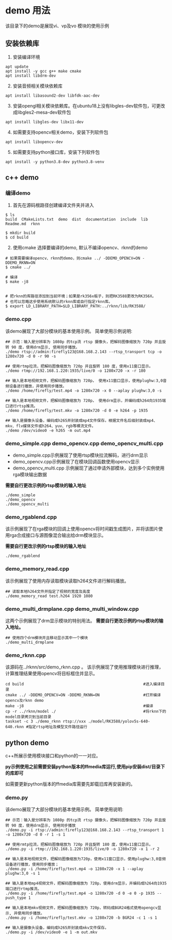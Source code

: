 # demo 用法
该目录下的demo是展现vi、vp及vo 模块的使用示例

## 安装依赖库
1. 安装编译环境

```
apt update
apt install -y gcc g++ make cmake
apt install libdrm-dev
```
2. 安装音频相关模块依赖库

```
apt install libasound2-dev libfdk-aac-dev
```
3. 安装opengl相关模块依赖库。在ubuntu18上没有libgles-dev软件包，可更改成libgles2-mesa-dev软件包

```
apt install libgles-dev libx11-dev
```
4. 如需要支持opencv相关demo，安装下列软件包

```
apt install libopencv-dev
```
5. 如需要支持python接口库，安装下列软件包

```
apt install -y python3.8-dev python3.8-venv
```

## c++ demo

### 编译demo

1. 首先在源码根路径创建编译文件夹并进入

```
$ ls
build  CMakeLists.txt  demo  dist  documentation  include  lib  Readme.md  rknn

$ mkdir build
$ cd build
```

2. 使用cmake 选择要编译的demo, 默认不编译opencv、rknn的demo

```
# 如果需要编译opencv、rknn的demo，则cmake ../ -DDEMO_OPENCV=ON -DDEMO_RKNN=ON
$ cmake ../

# 编译
$ make -j8


# 把rknn的库路径添加到当前环境；如果是rk356x板子，则把RK3588更改为RK356X。
# 也可以忽略这步使用系统默认的rknn库或自行指定rknn库。
$ export LD_LIBRARY_PATH=$LD_LIBRARY_PATH:../rknn/lib/RK3588/

```
### demo.cpp
该demo展现了大部分模块的基本使用示例。
简单使用示例说明:

```
## 示范：输入是分辨率为 1080p 的tcp流 rtsp 摄像头，把解码图像缩放为 720p 并且旋转 90 度，使用drm显示, 使用同步播放。
./demo rtsp://admin:firefly123@168.168.2.143 --rtsp_transport tcp -o 1280x720 -d 0 -r 90 -s 

## 使用rtmp拉流，把解码图像缩放为 720p 并且旋转 180 度，使用x11窗口显示。
./demo rtmp://192.168.1.220:1935/live/0 -o 1280x720 -x -r 180

## 输入是本地视频文件，把解码图像缩放为 720p， 使用x11窗口显示，使用plughw:3,0音频设备进行播放，并使用同步播放。
./demo /home/firefly/test.mp4 -o 1280x720 -x 0 --aplay plughw:3,0 -s

## 输入是本地视频文件，把解码图像缩放为 720p， 使用drm显示，并编码成h264向1935端口进行rtsp推流。
./demo /home/firefly/test.mkv -o 1280x720 -d 0 -e h264 -p 1935

## 输入是摄像头设备，编码成h265并封装成mp4文件保存。根据文件名后缀封装成mp4、mkv、flv媒体文件或h264、yuv、rgb等裸流文件。
./demo /dev/video0 -e h265 -m out.mp4
```

### demo_simple.cpp demo_opencv.cpp demo_opencv_multi.cpp
- demo_simple.cpp示例展现了使用rtsp模块拉流解码，进行drm显示
- demo_opencv.cpp示例展现了在模块回调函数使用opencv显示
- demo_opencv_multi.cpp 示例展现了通过申请外部模块，达到多个实例使用rga模块输出数据

**需要自行更改示例的rtsp模块的输入地址**

```
./demo_simple
./demo_opencv
./demo_opencv_multi
```

### demo_rgablend.cpp

该示例展现了在rga模块的回调上使用opencv将时间戳生成图片，并将该图片使用rga合成接口与源图像混合输出给drm模块显示。

**需要自行更改示例的rtsp模块的输入地址**

```
./demo_rgablend
```

### demo_memory_read.cpp
该示例展现了使用内存读取模块读取h264文件进行解码播放。

```
## 读取本地h264文件并指定了视频的宽度及高度
./demo_memory_read test.h264 1920 1080
```

### demo_multi_drmplane.cpp demo_multi_window.cpp
这两个示例展现了drm显示模块的特别用法。
**需要自行更改示例的rtsp模块的输入地址。**

```
## 使用四个drm模块并且移动显示其中一个模块
./demo_multi_drmplane
```

### demo_rknn.cpp
该源码在../rknn/src/demo_rknn.cpp 。
该示例展现了使用推理模块进行推理，计算推理结果使用opencv将目标框住并显示。

```
cd build 													#进入编译目录
cmake ../ -DDEMO_OPENCV=ON -DDEMO_RKNN=ON 					#打开编译opencv及rknn demo
make -j8 													#编译
cp -r ../rknn/model ./ 										#将rknn下的model目录拷贝到当前目录
taskset -c 3 ./demo_rknn rtsp://xxx ./model/RK3588/yolov5s-640-640.rknn #指定rtsp地址及模型文件路径运行

```


## python demo
c++所展示使用模块接口和python的一一对应。

**py示例使用之前需要安装python版本的ffmedia库运行,使用pip安装dist/目录下的库即可**

如需要更新python版本的ffmedia库需要先卸载旧库再安装新的。
### demo.py
该demo展现了大部分模块的基本使用示例。
简单使用说明:

```
## 示范：输入是分辨率为 1080p 的tcp流 rtsp 摄像头，把解码图像缩放为 720p 并且旋转 90 度，使用drm显示, 使用同步播放
./demo.py -i rtsp://admin:firefly123@168.168.2.143 --rtsp_transport 1 -o 1280x720 -d 0 -r 1 -s 1

## 使用rmtp拉流，把解码图像缩放为 720p 并且旋转 180 度，使用x11窗口显示。
./demo.py -i rtmp://192.168.1.220:1935/live/0 -o 1280x720 -x 1 -r 2

## 输入是本地视频文件，把解码图像缩放为720p，使用x11窗口显示，使用plughw:3,0音频设备进行播放，使用同步播放；
./demo.py -i /home/firefly/test.mp4 -o 1280x720 -x 1 --aplay plughw:3,0 -s 1

## 输入是本地mp4视频文件，把解码图像缩放为 720p，使用drm显示，并编码成h264向1935端口进行rtmp推流。
./demo.py -i /home/firefly/test.mp4 -o 1280x720 -d 0 -e 0 -p 1935 --push_type 1

## 输入是本地mkv视频文件，把解码图像缩放为 720p，转码成BGR24格式使用opengcv显示, 并使用同步播放。
./demo.py -i /home/firefly/test.mkv -o 1280x720 -b BGR24 -c 1 -s 1

## 输入是摄像头设备，编码成h265并封装成mkv文件保存。
./demo.py -i /dev/video0 -e 1 -m out.mkv
```
